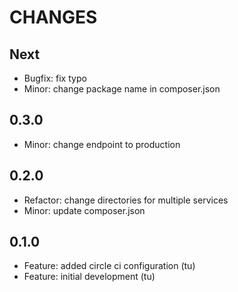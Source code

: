 # CHANGES

## Next

- Bugfix: fix typo
- Minor: change package name in composer.json

## 0.3.0

- Minor: change endpoint to production

## 0.2.0

- Refactor: change directories for multiple services
- Minor: update composer.json

## 0.1.0

- Feature: added circle ci configuration (tu)
- Feature: initial development (tu)

